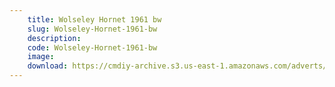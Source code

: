 ```yaml
---
    title: Wolseley Hornet 1961 bw
    slug: Wolseley-Hornet-1961-bw
    description:
    code: Wolseley-Hornet-1961-bw
    image:
    download: https://cmdiy-archive.s3.us-east-1.amazonaws.com/adverts/documents/Wolseley+Hornet+1961+bw.pdf
---
```

<!-- Content of the page -->

##
        